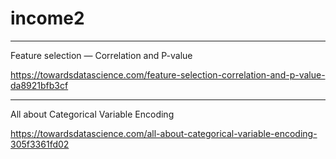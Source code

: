 # income2

-----------------

Feature selection — Correlation and P-value

https://towardsdatascience.com/feature-selection-correlation-and-p-value-da8921bfb3cf

-----------------

All about Categorical Variable Encoding

https://towardsdatascience.com/all-about-categorical-variable-encoding-305f3361fd02
